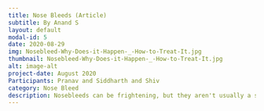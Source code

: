 ```yaml
---
title: Nose Bleeds (Article)
subtitle: By Anand S
layout: default
modal-id: 5
date: 2020-08-29
img: Nosebleed-Why-Does-it-Happen-_-How-to-Treat-It.jpg 
thumbnail: Nosebleed-Why-Does-it-Happen-_-How-to-Treat-It.jpg 
alt: image-alt
project-date: August 2020
Participants: Pranav and Siddharth and Shiv
category: Nose Bleed
description: Nosebleeds can be frightening, but they aren't usually a sign of anything serious and can often be treated at home.The medical name for a nosebleed is epistaxis. During a nosebleed, blood flows from one or both nostrils. It can be heavy or light and last from a few seconds to 15 minutes or more. Read our Article <a href="https://raw.githubusercontent.com/muthu-beep/The-Touch-of-life/gh-pages/videos/A%20guide%20to%20treat%20a%20nosebleed_AnandS.pdf">here</a>
---
```

